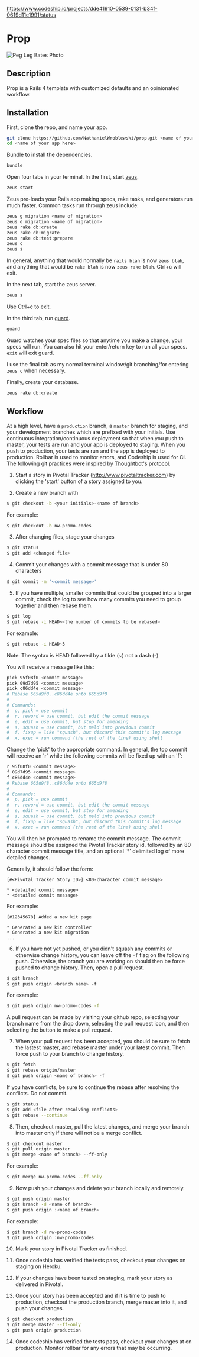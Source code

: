 https://www.codeship.io/projects/dde41910-0539-0131-b34f-0619d11e1991/status






Prop
===
![Peg Leg Bates Photo](https://raw.github.com/NathanielWroblewski/prop/master/app/assets/images/peg-leg-bates.jpg)

Description
---
Prop is a Rails 4 template with customized defaults and an opinionated workflow.

Installation
---
First, clone the repo, and name your app.
```bash
git clone https://github.com/NathanielWroblewski/prop.git <name of your app here>
cd <name of your app here>
```
Bundle to install the dependencies.
```bash
bundle
```
Open four tabs in your terminal.  In the first, start [zeus](https://github.com/burke/zeus).
```bash
zeus start
```
Zeus pre-loads your Rails app making specs, rake tasks, and generators run much faster.  Common tasks run through zeus include:
```bash
zeus g migration <name of migration>
zeus d migration <name of migration>
zeus rake db:create
zeus rake db:migrate
zeus rake db:test:prepare
zeus c
zeus s
```
In general, anything that would normally be `rails blah` is now `zeus blah`, and anything that would be `rake blah` is now `zeus rake blah`.  Ctrl+c will exit.

In the next tab, start the zeus server.
```bash
zeus s
```
Use Ctrl+c to exit.

In the third tab, run [guard](https://github.com/guard/guard).
```bash
guard
```
Guard watches your spec files so that anytime you make a change, your specs will run.  You can also hit your enter/return key to run all your specs.  `exit` will exit guard.

I use the final tab as my normal terminal window/git branching/for entering `zeus c` when necessary.

Finally, create your database.

```bash
zeus rake db:create
```

Workflow
---
At a high level, have a `production` branch, a `master` branch for staging, and your development branches which are prefixed with your initials.  Use continuous integration/continuous deployment so that when you push to master, your tests are run and your app is deployed to staging.  When you push to production, your tests are run and the app is deployed to production.  Rollbar is used to monitor errors, and Codeship is used for CI.  The following git practices were inspired by [Thoughtbot](http://www.thoughtbot.com/)'s [protocol](https://github.com/thoughtbot/guides/tree/master/protocol).

1. Start a story in Pivotal Tracker (http://www.pivotaltracker.com) by clicking the 'start' button of a story assigned to you.

2. Create a new branch with
```bash
$ git checkout -b <your initials>-<name of branch>
```
  For example:
```bash
$ git checkout -b nw-promo-codes
```

3. After changing files, stage your changes
```bash
$ git status
$ git add <changed file>
```

4. Commit your changes with a commit message that is under 80 characters
```bash
$ git commit -m '<commit message>'
```

5. If you have multiple, smaller commits that could be grouped into a larger commit, check the log to see how many commits you need to group together and then rebase them.
```bash
$ git log
$ git rebase -i HEAD~<the number of commits to be rebased>
```
  For example:
```bash
$ git rebase -i HEAD~3
```

  Note: The syntax is HEAD followed by a tilde (~) not a dash (-)

  You will receive a message like this:
```bash
pick 95f08f0 <commit message>
pick 09d7d95 <commit message>
pick c86dd4e <commit message>
# Rebase 665d9f8..c86dd4e onto 665d9f8
#
# Commands:
#  p, pick = use commit
#  r, reword = use commit, but edit the commit message
#  e, edit = use commit, but stop for amending
#  s, squash = use commit, but meld into previous commit
#  f, fixup = like "squash", but discard this commit's log message
#  x, exec = run command (the rest of the line) using shell
```

  Change the 'pick' to the appropriate command.  In general, the top commit will receive an 'r' while the following commits will be fixed up with an 'f':
```bash
r 95f08f0 <commit message>
f 09d7d95 <commit message>
f c86dd4e <commit message>
# Rebase 665d9f8..c86dd4e onto 665d9f8
#
# Commands:
#  p, pick = use commit
#  r, reword = use commit, but edit the commit message
#  e, edit = use commit, but stop for amending
#  s, squash = use commit, but meld into previous commit
#  f, fixup = like "squash", but discard this commit's log message
#  x, exec = run command (the rest of the line) using shell
```

  You will then be prompted to rename the commit message.  The commit message should be assigned the Pivotal Tracker story id, followed by an 80 character commit message title, and an optional '*' delimited log of more detailed changes.

  Generally, it should follow the form:
  
  ```
  [#<Pivotal Tracker Story ID>] <80-character commit message>
  
  * <detailed commit message>
  * <detailed commit message>
  ```

  For example:
  ```
  [#12345678] Added a new kit page
  
  * Generated a new kit controller
  * Generated a new kit migration
  ...
  ```

6. If you have not yet pushed, or you didn't squash any commits or otherwise change history, you can leave off the `-f` flag on the following push.  Otherwise, the branch you are working on should then be force pushed to change history.  Then, open a pull request.
```bash
$ git branch
$ git push origin <branch name> -f
```

  For example:

  ```bash
  $ git push origin nw-promo-codes -f
  ```

  A pull request can be made by visiting your github repo, selecting your branch name from the drop down, selecting the pull request icon, and then selecting the button to make a pull request.

7.  When your pull request has been accepted, you should be sure to fetch the lastest master, and rebase master under your latest commit.  Then force push to your branch to change history.
```bash
$ git fetch
$ git rebase origin/master
$ git push origin <name of branch> -f
```

  If you have conflicts, be sure to continue the rebase after resolving the conflicts.  Do not commit.
  ```bash
  $ git status
  $ git add <file after resolving conflicts>
  $ git rebase --continue
  ```

8. Then, checkout master, pull the latest changes, and merge your branch into master only if there will not be a merge conflict.
```bash
$ git checkout master
$ git pull origin master
$ git merge <name of branch> --ff-only
```
  For example:
  ```bash
  $ git merge nw-promo-codes --ff-only
  ```

9. Now push your changes and delete your branch locally and remotely.
```bash
$ git push origin master
$ git branch -d <name of branch>
$ git push origin :<name of branch>
```
  For example:
```bash
$ git branch -d nw-promo-codes
$ git push origin :nw-promo-codes
```

10. Mark your story in Pivotal Tracker as finished.

11. Once codeship has verified the tests pass, checkout your changes on staging on Heroku.

12.  If your changes have been tested on staging, mark your story as delivered in Pivotal.

13.  Once your story has been accepted and if it is time to push to production, checkout the production branch, merge master into it, and push your changes.
```bash
$ git checkout production
$ git merge master --ff-only
$ git push origin production
```

14.  Once codeship has verified the tests pass, checkout your changes at on production.  Monitor rollbar for any errors that may be occurring.






